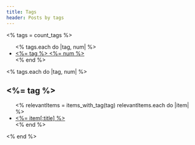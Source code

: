 ```yaml
---
title: Tags
header: Posts by tags
---
```

<% tags = count_tags %>

<ul class="tag_box inline">
<% tags.each do |tag, num| %>
<li><a href="#<%= tag %>-ref"><%= tag %> <span><%= num %></span></a></li>
<% end %>
</ul>

<% tags.each do |tag, num| %>
<h2 id="<%= tag %>-ref"><%= tag %></h2>
<ul>
<% relevantItems = items_with_tag(tag)
   relevantItems.each do |item| %>
<li><a href="<%= @config[:base_url] + item.identifier.chop + '.html' %>"><%= item[:title] %></a></li>
<% end %>
</ul>
<% end %>
